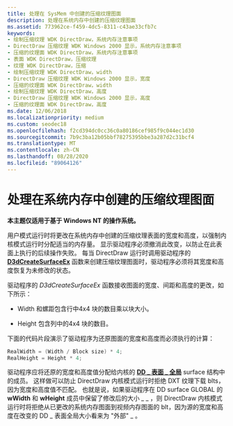 ```yaml
---
title: 处理在 SysMem 中创建的压缩纹理图面
description: 处理在系统内存中创建的压缩纹理图面
ms.assetid: 773962ce-f459-4dc5-8311-c43ae33cfb7c
keywords:
- 绘制压缩纹理 WDK DirectDraw，系统内存注意事项
- DirectDraw 压缩纹理 WDK Windows 2000 显示，系统内存注意事项
- 压缩的纹理面 WDK DirectDraw，系统内存注意事项
- 表面 WDK DirectDraw，压缩纹理
- 纹理 WDK DirectDraw，压缩
- 绘制压缩纹理 WDK DirectDraw，width
- DirectDraw 压缩纹理 WDK Windows 2000 显示，宽度
- 压缩的纹理面 WDK DirectDraw，width
- 绘制压缩纹理 WDK DirectDraw，高度
- DirectDraw 压缩纹理 WDK Windows 2000 显示，高度
- 压缩的纹理面 WDK DirectDraw，高度
ms.date: 12/06/2018
ms.localizationpriority: medium
ms.custom: seodec18
ms.openlocfilehash: f2cd394dc0cc36c0a80186cef985f9c044ec1d30
ms.sourcegitcommit: 7b9c3ba12b05bbf78275395bbe3a287d2c31bcf4
ms.translationtype: MT
ms.contentlocale: zh-CN
ms.lasthandoff: 08/28/2020
ms.locfileid: "89064126"
---
```

# <a name="handling-compressed-texture-surfaces-created-in-system-memory"></a>处理在系统内存中创建的压缩纹理图面

**本主题仅适用于基于 Windows NT 的操作系统。**

用户模式运行时将更改在系统内存中创建的压缩纹理表面的宽度和高度，以强制内核模式运行时分配适当的内存量。 显示驱动程序必须撤消此改变，以防止在此表面上执行的后续操作失败。 每当 DirectDraw 运行时调用驱动程序的 [**D3dCreateSurfaceEx**](/windows/desktop/api/ddrawint/nc-ddrawint-pdd_createsurfaceex) 函数来创建压缩纹理图面时，驱动程序必须将其宽度和高度恢复为未修改的状态。

驱动程序的 *D3dCreateSurfaceEx* 函数接收图面的宽度、间距和高度的更改，如下所示：

-   Width 和螺距包含行中4x4 块的数目乘以块大小。

-   Height 包含列中的4x4 块的数目。

下面的代码片段演示了驱动程序为还原图面的宽度和高度而必须执行的计算：

```cpp
RealWidth = (Width / Block size) * 4;
RealHeight = Height * 4;
```

驱动程序应将还原的宽度和高度值分配给内核的 [**DD \_ 表面 \_ 全局**](/windows/desktop/api/ddrawint/ns-ddrawint-_dd_surface_global) surface 结构中的成员。 这样做可以防止 DirectDraw 内核模式运行时拒绝 DXT 纹理下载 blts，因为宽度和高度值不匹配。 也就是说，如果驱动程序在 DD surface GLOBAL 的 **wWidth** 和 **wHeight** 成员中保留了修改后的大小 \_ \_ ，则 DirectDraw 内核模式运行时将拒绝从已更改的系统内存图面到视频内存图面的 blt，因为源的宽度和高度在改变的 DD \_ 表面全局大小看来为 "外部" \_ 。

 


